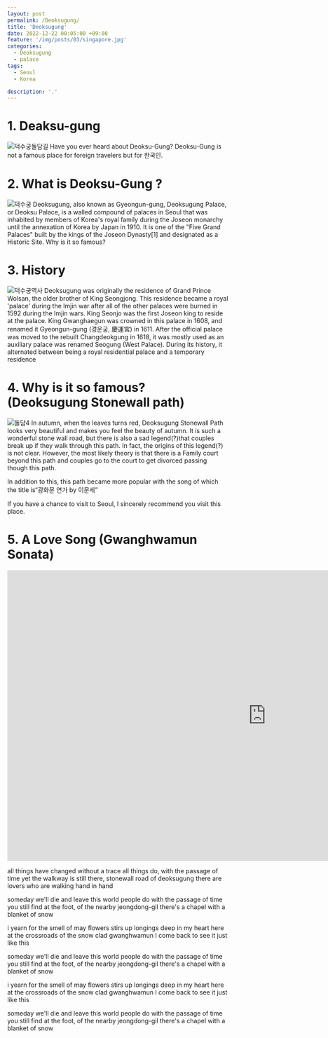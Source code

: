 ```yaml
---
layout: post
permalink: /Deoksugung/
title: 'Deoksugung'
date: 2022-12-22 00:05:00 +09:00
feature: '/img/posts/03/singapore.jpg'
categories:
  - Deoksugung
  - palace
tags:
  - Seoul
  - Korea

description: '.'
---
```

# 1. Deaksu-gung
![덕수궁돌담길](/img/posts/04/덕수궁돌담길.jpg)
Have you ever heard about Deoksu-Gung? Deoksu-Gung is not a famous place for foreign travelers but for 한국인.

# 2. What is Deoksu-Gung ?
![덕수궁](/img/posts/04/덕수궁.jpg)
Deoksugung, also known as Gyeongun-gung, Deoksugung Palace, or Deoksu Palace, is a walled compound of palaces in Seoul that was inhabited by members of Korea's royal family during the Joseon monarchy until the annexation of Korea by Japan in 1910. It is one of the "Five Grand Palaces" built by the kings of the Joseon Dynasty[1] and designated as a Historic Site.
Why is it so famous?

# 3. History
![덕수궁역사](/img/posts/04/덕수궁역사.jpg)
Deoksugung was originally the residence of Grand Prince Wolsan, the older brother of King Seongjong. This residence became a royal 'palace' during the Imjin war after all of the other palaces were burned in 1592 during the Imjin wars. King Seonjo was the first Joseon king to reside at the palace. King Gwanghaegun was crowned in this palace in 1608, and renamed it Gyeongun-gung (경운궁, 慶運宮) in 1611. After the official palace was moved to the rebuilt Changdeokgung in 1618, it was mostly used as an auxiliary palace was renamed Seogung (West Palace). During its history, it alternated between being a royal residential palace and a temporary residence

# 4. Why is it so famous? (Deoksugung Stonewall path)
![돌담4](/img/posts/04/덕수궁2.jpg)
In autumn, when the leaves turns red, Deoksugung Stonewall Path looks very beautiful and makes you feel the beauty of autumn. It is such a wonderful stone wall road, but there is also a sad legend(?)that couples break up if they walk through this path. In fact, the origins of this legend(?) is not clear. However, the most likely theory is that there is a Family court beyond this path and couples go to the court to get divorced passing though this path.

In addition to this, this path became more popular with the song of which the title is“광화문 연가 by 이문세”

If you have a chance to visit to Seoul, I sincerely recommend you visit this place.

# 5. A Love Song (Gwanghwamun Sonata)
 <iframe width="1180" height="664" src="https://www.youtube.com/embed/Z2Frjc6yKP0" title="YouTube video player" frameborder="0" allow="accelerometer; autoplay; clipboard-write; encrypted-media; gyroscope; picture-in-picture" allowfullscreen></iframe>

all things have changed without a trace
all things do, with the passage of time
yet the walkway is still there, stonewall road of deoksugung
there are lovers who are walking hand in hand

someday we'll die and leave this world
people do with the passage of time
you still find at the foot, of the nearby jeongdong-gil
there's a chapel with a blanket of snow

i yearn for the smell of may flowers
stirs up longings deep in my heart
here at the crossroads of the snow clad gwanghwamun
I come back to see it just like this

someday we'll die and leave this world
people do with the passage of time
you still find at the foot, of the nearby jeongdong-gil
there's a chapel with a blanket of snow

i yearn for the smell of may flowers
stirs up longings deep in my heart
here at the crossroads of the snow clad gwanghwamun
I come back to see it just like this

someday we'll die and leave this world
people do with the passage of time
you still find at the foot, of the nearby jeongdong-gil
there's a chapel with a blanket of snow
